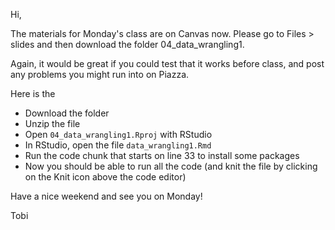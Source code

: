 Hi, 

The materials for Monday's class are on Canvas now. Please go to Files > slides and then download the folder 04_data_wrangling1. 

Again, it would be great if you could test that it works before class, and post any problems you might run into on Piazza. 

Here is the 

- Download the folder 
- Unzip the file
- Open `04_data_wrangling1.Rproj` with RStudio 
- In RStudio, open the file `data_wrangling1.Rmd`
- Run the code chunk that starts on line 33 to install some packages 
- Now you should be able to run all the code (and knit the file by clicking on the Knit icon above the code editor)

Have a nice weekend and see you on Monday! 

Tobi 
